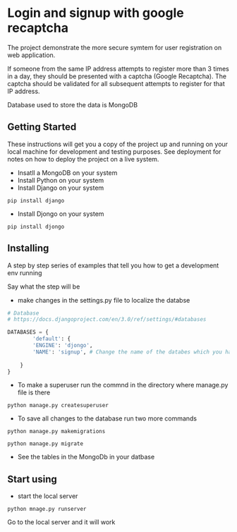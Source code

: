 # Login and signup with google recaptcha

The project demonstrate the more secure symtem for user registration on web application.

If someone from the same IP address attempts to register more than 3 times in a day,
they should be presented with a captcha (Google Recaptcha). The captcha should be
validated for all subsequent attempts to register for that IP address.

Database used to store the data is MongoDB

## Getting Started

These instructions will get you a copy of the project up and running on your local machine for development and testing purposes. See deployment for notes on how to deploy the project on a live system.

* Insatll a MongoDB on your system
* Install Python on your system
* Install Django on your system
```
pip install django
```
* Install Djongo on your system
```
pip install djongo
```
## Installing

A step by step series of examples that tell you how to get a development env running

Say what the step will be
* make changes in the settings.py file to localize the databse

```python
# Database
# https://docs.djangoproject.com/en/3.0/ref/settings/#databases

DATABASES = {
        'default': {
        'ENGINE': 'djongo', 
        'NAME': 'signup', # Change the name of the databes which you have created in mongo db compass
        
    }
}
```

* To make a superuser run the commnd in the directory where manage.py file is there
```
python manage.py createsuperuser
```
* To save all changes to the database run two more commands
```
python manage.py makemigrations
```
```
python manage.py migrate
```
* See the tables in the MongoDb in your datbase

## Start using

* start the local server
```
python mnage.py runserver
```
Go to the local server and it will work


